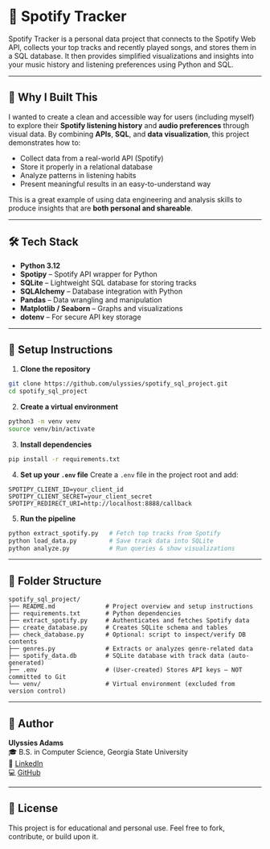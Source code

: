 # 🎵 Spotify Tracker

Spotify Tracker is a personal data project that connects to the Spotify Web API, collects your top tracks and recently played songs, and stores them in a SQL database. It then provides simplified visualizations and insights into your music history and listening preferences using Python and SQL.

---

## 🧠 Why I Built This

I wanted to create a clean and accessible way for users (including myself) to explore their **Spotify listening history** and **audio preferences** through visual data. By combining **APIs**, **SQL**, and **data visualization**, this project demonstrates how to:
- Collect data from a real-world API (Spotify)
- Store it properly in a relational database
- Analyze patterns in listening habits
- Present meaningful results in an easy-to-understand way

This is a great example of using data engineering and analysis skills to produce insights that are **both personal and shareable**.

---

## 🛠️ Tech Stack

- **Python 3.12**
- **Spotipy** – Spotify API wrapper for Python
- **SQLite** – Lightweight SQL database for storing tracks
- **SQLAlchemy** – Database integration with Python
- **Pandas** – Data wrangling and manipulation
- **Matplotlib / Seaborn** – Graphs and visualizations
- **dotenv** – For secure API key storage

---

## 🚀 Setup Instructions

1. **Clone the repository**
```bash
git clone https://github.com/ulyssies/spotify_sql_project.git
cd spotify_sql_project
```

2. **Create a virtual environment**
```bash
python3 -m venv venv
source venv/bin/activate
```

3. **Install dependencies**
```bash
pip install -r requirements.txt
```

4. **Set up your `.env` file**
Create a `.env` file in the project root and add:
```
SPOTIPY_CLIENT_ID=your_client_id
SPOTIPY_CLIENT_SECRET=your_client_secret
SPOTIPY_REDIRECT_URI=http://localhost:8888/callback
```

5. **Run the pipeline**
```bash
python extract_spotify.py   # Fetch top tracks from Spotify
python load_data.py         # Save track data into SQLite
python analyze.py           # Run queries & show visualizations
```

---

## 📁 Folder Structure

```
spotify_sql_project/
├── README.md              # Project overview and setup instructions
├── requirements.txt       # Python dependencies
├── extract_spotify.py     # Authenticates and fetches Spotify data
├── create_database.py     # Creates SQLite schema and tables
├── check_database.py      # Optional: script to inspect/verify DB contents
├── genres.py              # Extracts or analyzes genre-related data
├── spotify_data.db        # SQLite database with track data (auto-generated)
├── .env                   # (User-created) Stores API keys — NOT committed to Git
└── venv/                  # Virtual environment (excluded from version control)
```

---

## 👤 Author

**Ulyssies Adams**  
🎓 B.S. in Computer Science, Georgia State University  
💼 [LinkedIn](https://www.linkedin.com/in/ulyssiesadams/)  
💻 [GitHub](https://github.com/ulyssies)  

---

## 📄 License

This project is for educational and personal use. Feel free to fork, contribute, or build upon it.
